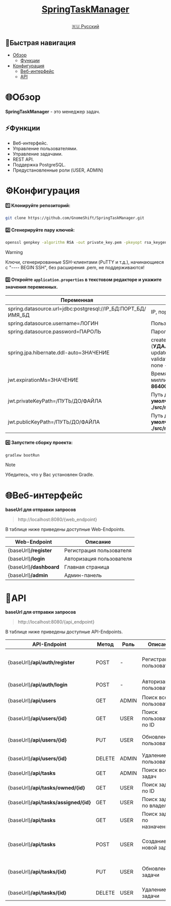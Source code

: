 <h1>
<p align="center">
<a href="https://github.com/GnomeShift/SpringTaskManager" target="_blank" rel="noopener noreferrer">SpringTaskManager</a>
</p>
</h1>

<p align="center">
  <a href="README.md">🇷🇺 Русский</a>
</p>

## 🚀Быстрая навигация
* [Обзор](#обзор)
    * [Функции](#функции)
* [Конфигурация](#конфигурация)
    * [Веб-интерфейс](#веб-интерфейс)
    * [API](#api)

# 🌐Обзор
**SpringTaskManager** - это менеджер задач.

## ⚡Функции
* Веб-интерфейс.
* Управление пользователями.
* Управление задачами.
* REST API.
* Поддержка PostgreSQL.
* Предустановленные роли (USER, ADMIN)

# ⚙️Конфигурация
#### 1️⃣ Клонируйте репозиторий:
```bash
git clone https://github.com/GnomeShift/SpringTaskManager.git
```

#### 2️⃣ Сгенерируйте пару ключей:
```bash
openssl genpkey -algorithm RSA -out private_key.pem -pkeyopt rsa_keygen_bits:2048 && openssl rsa -pubout -in private_key.pem -out public_key.pem
```
> [!WARNING]
> Ключи, сгенерированные SSH-клиентами (PuTTY и т.д.), начинающиеся с "---- BEGIN SSH", без расширения .pem, не поддерживаются!

#### 3️⃣ Откройте `application.properties` в текстовом редакторе и укажите значения переменных.

| Переменная                                                   | Значение                                                                                                                                                      |
|--------------------------------------------------------------|---------------------------------------------------------------------------------------------------------------------------------------------------------------|
| spring.datasource.url=jdbc:postgresql://IP_БД:ПОРТ_БД/ИМЯ_БД | IP, порт, имя БД                                                                                                                                              |
| spring.datasource.username=ЛОГИН                             | Пользователь БД                                                                                                                                               |
| spring.datasource.password=ПАРОЛЬ                            | Пароль пользователя БД                                                                                                                                        |
| spring.jpa.hibernate.ddl-auto=ЗНАЧЕНИЕ                       | create - создать структуру БД (**УДАЛИТ ВСЕ ДАННЫЕ**);<br/>update - обновить структуру БД;<br/>validate - проверить структуру БД;<br/>none - ничего не делать |
| jwt.expirationMs=ЗНАЧЕНИЕ                                    | Время жизни JWT-токена в миллисекундах (**по умолчанию - 86400000**)                                                                                          |
| jwt.privateKeyPath=/ПУТЬ/ДО/ФАЙЛА                            | Путь до файла приватного ключа (**по умолчанию - ./src/main/resources/private_key.pem**)                                                                      |
| jwt.publicKeyPath=/ПУТЬ/ДО/ФАЙЛА                             | Путь до файла публичного ключа (**по умолчанию - ./src/main/resources/public_key.pem**)                                                                       |

#### 4️⃣ Запустите сборку проекта:
```bash
gradlew bootRun
```
> [!NOTE]
> Убедитесь, что у Вас установлен Gradle.

# 🌐Веб-интерфейс
**baseUrl для отправки запросов**
> http://localhost:8080/{web_endpoint}

В таблице ниже приведены доступные Web-Endpoints.

| Web-Endpoint            | Описание                 |
|-------------------------|--------------------------|
| {baseUrl}**/register**  | Регистрация пользователя |
| {baseUrl}**/login**     | Авторизация пользователя |
| {baseUrl}**/dashboard** | Главная страница         |
| {baseUrl}**/admin**     | Админ-панель             |

# 📡API
**baseUrl для отправки запросов**
> http://localhost:8080/{api_endpoint}

В таблице ниже приведены доступные API-Endpoints.

| API-Endpoint                          | Метод  | Роль  | Описание                     | Тело запроса                                                                                                              |
|---------------------------------------|--------|-------|------------------------------|---------------------------------------------------------------------------------------------------------------------------|
| {baseUrl}**/api/auth/register**       | POST   | -     | Регистрация пользователя     | `{ "name": "NAME", "email": "mail@example.com", "password": "PASSWORD", "role": "USER/MASTER/ADMIN" }`                    |
| {baseUrl}**/api/auth/login**          | POST   | -     | Авторизация пользователя     | `{ "email": "mail@example.com", "password": "PASSWORD" }`                                                                 |
| {baseUrl}**/api/users**               | GET    | ADMIN | Поиск всех пользователей     | -                                                                                                                         |
| {baseUrl}**/api/users/{id}**          | GET    | USER  | Поиск пользователя по ID     | -                                                                                                                         |
| {baseUrl}**/api/users/{id}**          | PUT    | USER  | Обновление пользователя      | `{ "name": "NAME UPDATED", "email": "mail.updated@example.com", "password": "PASSWORD" }`                                 |
| {baseUrl}**/api/users/{id}**          | DELETE | ADMIN | Удаление пользователя        | -                                                                                                                         |
| {baseUrl}**/api/tasks**               | GET    | ADMIN | Поиск всех задач             | -                                                                                                                         |
| {baseUrl}**/api/tasks/owned/{id}**    | GET    | USER  | Поиск задачи по ID           | -                                                                                                                         |
| {baseUrl}**/api/tasks/assigned/{id}** | GET    | USER  | Поиск задачи по владельцу    | -                                                                                                                         |
| {baseUrl}**/api/tasks**               | GET    | USER  | Поиск задачи по назначенному | -                                                                                                                         |
| {baseUrl}**/api/tasks**               | POST   | USER  | Создание новой задачи        | `{ "title": "TITLE", "description": "DESCRIPTION", "status": "NEW/IN_PROGRESS/DONE", "ownerId": "UUID" }`                 |
| {baseUrl}**/api/tasks/{id}**          | PUT    | USER  | Обновление задачи            | `{ "title": "TITLE UPDATED", "description": "DESCRIPTION UPDATED", "status": "NEW/IN_PROGRESS/DONE", "ownerId": "UUID" }` |
| {baseUrl}**/api/tasks/{id}**          | DELETE | USER  | Удаление задачи              | -                                                                                                                         |
